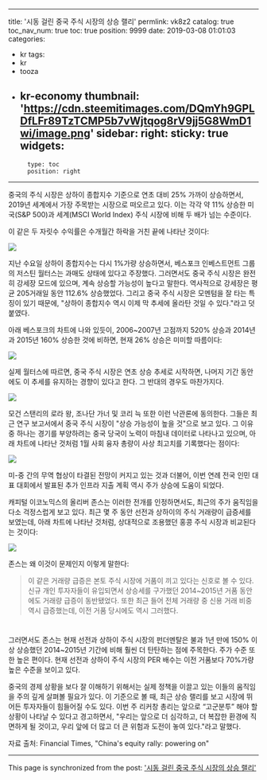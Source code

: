 
---
title: '시동 걸린 중국 주식 시장의 상승 랠리'
permlink: vk8z2
catalog: true
toc_nav_num: true
toc: true
position: 9999
date: 2019-03-08 01:01:03
categories:
- kr
tags:
- kr
- tooza
- kr-economy
thumbnail: 'https://cdn.steemitimages.com/DQmYh9GPLDfLFr89TzTCMP5b7vWjtqog8rV9jj5G8WmD1wi/image.png'
sidebar:
    right:
        sticky: true
widgets:
    -
        type: toc
        position: right
---


중국의 주식 시장은 상하이 종합지수 기준으로 연초 대비 25% 가까이 상승하면서, 2019년 세계에서 가장 주목받는 시장으로 떠오르고 있다. 이는 각각 약 11% 상승한 미국(S&P 500)과 세계(MSCI World Index) 주식 시장에 비해 두 배가 넘는 수준이다.

이 같은 두 자릿수 수익률은 수개월간 하락을 거친 끝에 나타난 것이다:

![](https://cdn.steemitimages.com/DQmYh9GPLDfLFr89TzTCMP5b7vWjtqog8rV9jj5G8WmD1wi/image.png)

지난 수요일 상하이 종합지수는 다시 1%가량 상승하면서, 베스포크 인베스트먼트 그룹의 저스틴 월터스는 과매도 상태에 있다고 주장했다. 그러면서도 중국 주식 시장은 완전히 강세장 모드에 있으며, 계속 상승할 가능성이 높다고 말한다. 역사적으로 강세장은 평균 205거래일 동안 112.6% 상승했었다. 그리고 중국 주식 시장은 모멘텀을 잘 타는 특징이 있기 때문에, "상하이 종합지수 역시 이제 막 추세에 올라탄 것일 수 있다."라고 덧붙였다. 

아래 베스포크의 차트에 나와 있듯이, 2006~2007년 고점까지 520% 상승과 2014년과 2015년 160% 상승한 것에 비하면, 현재 26% 상승은 미미할 따름이다:

![](https://cdn.steemitimages.com/DQmc888JCzHJQzyWtJ9SAnnUKEEHcGfUamayjZLnVgsWays/image.png)

실제 월터스에 따르면, 중국 주식 시장은 연초 상승 추세로 시작하면, 나머지 기간 동안에도 이 추세를 유지하는 경향이 있다고 한다. 그 반대의 경우도 마찬가지다. 

![](https://cdn.steemitimages.com/DQmeMTF3RXdLtKDSn9Bei4XLqtkAjimM3Se7t3MLnBcy2BR/image.png)

모건 스탠리의 로라 왕, 조나단 가너 및 코리 늑 또한 이런 낙관론에 동의한다. 그들은 최근 연구 보고서에서 중국 주식 시장이 "상승 가능성이 높을 것"으로 보고 있다. 그 이유 중 하나는 경기를 부양하려는 중국 당국이 노력이 마침내 데이터로 나타나고 있으며, 아래 차트에 나타난 것처럼 1월 사회 융자 총량이 사상 최고치를 기록했다는 점이다: 

![](https://cdn.steemitimages.com/DQmWRn57j3EYm3u3ZYeJs5PQThXXp64Yub5FH3DizV3EsbL/image.png)

미-중 간의 무역 협상이 타결된 전망이 커지고 있는 것과 더불어, 이번 연례 전국 인민 대표 대회에서 발표된 추가 인프라 지출 계획 역시 주가 상승에 도움이 되었다. 

캐피털 이코노믹스의 올리버 존스는 이러한 전개를 인정하면서도, 최근의 주가 움직임을 다소 걱정스럽게 보고 있다. 최근 몇 주 동안 선전과 상하이의 주식 거래량이 급증세를 보였는데, 아래 차트에 나타난 것처럼, 상대적으로 조용했던 홍콩 주식 시장과 비교된다는 것이다: 

![](https://cdn.steemitimages.com/DQmfHGezAMZAZDTEbxQa5wn4nf9sqanLFHqFGrb6nH1PERD/image.png)

존스는 왜 이것이 문제인지 이렇게 말한다:

>이 같은 거래량 급증은 본토 주식 시장에 거품이 끼고 있다는 신호로 볼 수 있다. 신규 개인 투자자들이 유입되면서 상승세를 구가했던 2014~2015년 거품 동안에도 거래량 급증이 동반됐었다. 또한 최근 들어 전체 거래량 중 신용 거래 비중 역시 급증했는데, 이전 거품 당시에도 역시 그러했다.
#
그러면서도 존스는 현재 선전과 상하이 주식 시장의 펀더멘탈은 불과 1년 만에 150% 이상 상승했던 2014~2015년 기간에 비해 훨씬 더 탄탄하는 점에 주목한다. 주가 수준 또한 높은 편이다. 현재 선전과 상하이 주식 시장의 PER 배수는 이전 거품보다 70%가량 높은 수준을 보이고 있다. 

중국의 경제 상황을 보다 잘 이해하기 위해서는 실제 정책을 이끌고 있는 이들의 움직임을 주의 깊게 살펴볼 필요가 있다. 이 기준으로 볼 때, 최근 상승 랠리를 보고 시장에 뛰어든 투자자들이 힘들어질 수도 있다. 이번 주 리커창 총리는 앞으로 “고군분투” 해야 할 상황이 나타날 수 있다고 경고하면서, "우리는 앞으로 더 심각하고, 더 복잡한 환경에 직면하게 될 것이고, 우리 앞에 더 많고 더 큰 위험과 도전이 놓여 있다."라고 말했다.  

자료 출처: Financial Times, "China's equity rally: powering on"

- - -

This page is synchronized from the post: ['시동 걸린 중국 주식 시장의 상승 랠리'](https://steemit.com/@pius.pius/vk8z2)
